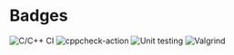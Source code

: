 # Badges
![C/C++ CI](https://github.com/99003166/Badges/workflows/C/C++%20CI/badge.svg)
![cppcheck-action](https://github.com/99003166/Badges/workflows/cppcheck-action/badge.svg)
![Unit testing](https://github.com/99003166/Badges/workflows/Unit%20testing/badge.svg)
![Valgrind](https://github.com/99003166/Badges/workflows/Valgrind/badge.svg)
